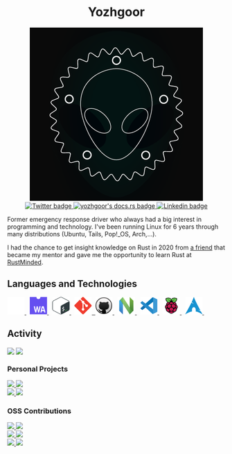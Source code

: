 <h1 align="center">Yozhgoor</h1>

<div align="center">
  <img
    src="img/logo.png"
    alt="yozhgoor's logo"
  />
</div>

<div id="badges" align="center">
  <a href="https://twitter.com/yozhgoor">
    <img
      src="https://img.shields.io/badge/Twitter-blue?style=for-the-badge&logo=twitter&logoColor=white"
      alt="Twitter badge"
    />
  </a>
  <a href="https://yozhgoor.github.io">
    <img
      src="https://shields.io/badge/docs.rs-blue?style=for-the-badge&logo=ReadtheDocs&logoColor=white"
      alt="yozhgoor's docs.rs badge"
    />
  </a>
  <a href="https://www.linkedin.com/in/yohan-boogaert-1a71a7230">
    <img
      src="https://img.shields.io/badge/LinkedIn-blue?style=for-the-badge&logo=linkedin&logoColor=white"
      alt="Linkedin badge"
    />
  </a>
</div>

Former emergency response driver who always had a big interest in programming
and technology. I've been running Linux for 6 years through many distributions
(Ubuntu, Tails, Pop!\_OS, Arch,...).

I had the chance to get insight knowledge on Rust in 2020 from
[a friend](https://github.com/cecton) that became my mentor and gave me the
opportunity to learn Rust at [RustMinded](https://github.com/rustminded).

## Languages and Technologies

<div>
  <a href="https://www.rust-lang.org/">
    <img
        src="img/rust.svg"
        title="Rust"
        alt="Rust Programming Language icon"
        width="40"
        height="40"
    />
  </a>&nbsp;
  <a href="https://webassembly.org/">
    <img
      src="img/web-assembly.svg"
      title="WebAssembly"
      alt="WebAssembly icon"
      width="40"
      height="40"
    />
  </a>&nbsp;
  <a href="https://www.gnu.org/software/bash/">
    <img
      src="img/bash.svg"
      title="Bash"
      alt="Bash icon"
      width="40"
      height="40"
    />
  </a>&nbsp;
  <a href="https://git-scm.com/">
    <img
      src="img/git.svg"
      title="Git"
      alt="Git icon"
      width="40"
      height="40"
    />&nbsp;
  <a href="https://github.com/">
    <img
      src="img/github.svg"
      title="GitHub"
      alt="GitHub icon"
      width="40"
      height="40"
    />
  </a>&nbsp;
  <a href="https://neovim.io/">
    <img
      src="img/neovim.svg"
      title="Neovim"
      alt="Neovim icon"
      width="40"
      height="40"
    />
  </a>&nbsp;
  <a href="https://code.visualstudio.com/">
    <img
      src="img/vscode.svg"
      title="VS Code"
      alt="VS Code icon"
      width="40"
      height="40"
    />
  </a>&nbsp;
  <a href="https://www.raspberrypi.org/">
    <img
      src="img/raspberry-pi.svg"
      title="Raspberry Pi"
      alt="Raspberry Pi icon"
      width="40"
      height="40"
    />
  </a>&nbsp;

  <a href="https://archlinux.org/">
    <img
      src="img/arch-linux.svg"
      title="Arch Linux"
      alt="Arch Linux icon"
      width="40"
      height="40"
    />
  </a>&nbsp;
</div>

## Activity

<div>
  <img
    align="center"
    src="https://github-readme-stats.vercel.app/api/top-langs/?username=yozhgoor&theme=codeSTACKr&title_color=57a5fd"
  >
  <img
    align="center"
    src="https://github-readme-stats.vercel.app/api?username=yozhgoor&count_private=true&show_icons=true&include_all_commits=true&hide_rank=true&hide_title=true&hide=issues&theme=codeSTACKr&icon_color=6a727b"
  >
</div>

### Personal Projects

<div>
  <a href="https://github.com/yozhgoor/cargo-temp">
    <img
      src="https://github-readme-stats.vercel.app/api/pin/?username=yozhgoor&repo=cargo-temp&theme=codeSTACKr&title_color=57a5fd&icon_color=6a727b"
    >
  </a>
  <a href="https://github.com/Yozhgoor/yewprint-playground">
   <img
      src="https://github-readme-stats.vercel.app/api/pin/?username=yozhgoor&repo=yewprint-playground&theme=codeSTACKr&title_color=57a5fd&icon_color=6a727b"
    />
  </a>
</div>

<div>
  <a href="https://github.com/yozhgoor/createprocessw">
    <img
      src="https://github-readme-stats.vercel.app/api/pin/?username=yozhgoor&repo=CreateProcessW&theme=codeSTACKr&title_color=57a5fd&icon_color=6a727b"
    >
  </a>
  <a href="https://github.com/yozhgoor/tui-do">
    <img
      src="https://github-readme-stats.vercel.app/api/pin/?username=yozhgoor&repo=tui-do&theme=codeSTACKr&title_color=57a5fd&icon_color=6a727b"
    />
  </a>
</div>

### OSS Contributions

<div>
  <a href="https://github.com/rustminded/xtask-wasm">
    <img
      src="https://github-readme-stats.vercel.app/api/pin/?username=rustminded&repo=xtask-wasm&show_owner=true&theme=codeSTACKr&title_color=57a5fd&icon_color=6a727b"
    />
  </a>
  <a href="https://github.com/rustminded/xtask-watch">
    <img
      src="https://github-readme-stats.vercel.app/api/pin/?username=rustminded&repo=xtask-watch&show_owner=true&theme=codeSTACKr&title_color=57a5fd&icon_color=6a727b"
    />
  </a>
</div>

<div>
  <a href="https://github.com/yewprint/yewprint">
    <img
      src="https://github-readme-stats.vercel.app/api/pin/?username=yewprint&repo=yewprint&show_owner=true&theme=codeSTACKr&title_color=57a5fd&icon_color=6a727b"
    />
  </a>
  <a href="https://github.com/iomentum/cargo-breaking">
    <img
      src="https://github-readme-stats.vercel.app/api/pin/?username=iomentum&repo=cargo-breaking&show_owner=true&theme=codeSTACKr&title_color=57a5fd&icon_color=6a727b"
    />
  </a>
</div>

<div>
  <a href="https://github.com/IMI-eRnD-Be/wasm-run">
    <img
      src="https://github-readme-stats.vercel.app/api/pin/?username=IMI-eRnD-Be&repo=wasm-run&show_owner=true&theme=codeSTACKr&title_color=57a5fd&icon_color=6a727b"
    />
  </a>
  <a href="https://github.com/BigBoySystems/third-i-frontend">
    <img
      src="https://github-readme-stats.vercel.app/api/pin/?username=BigBoySystems&repo=third-i-frontend&show_owner=true&theme=codeSTACKr&title_color=57a5fd&icon_color=6a727b"
    />
  </a>
</div>
